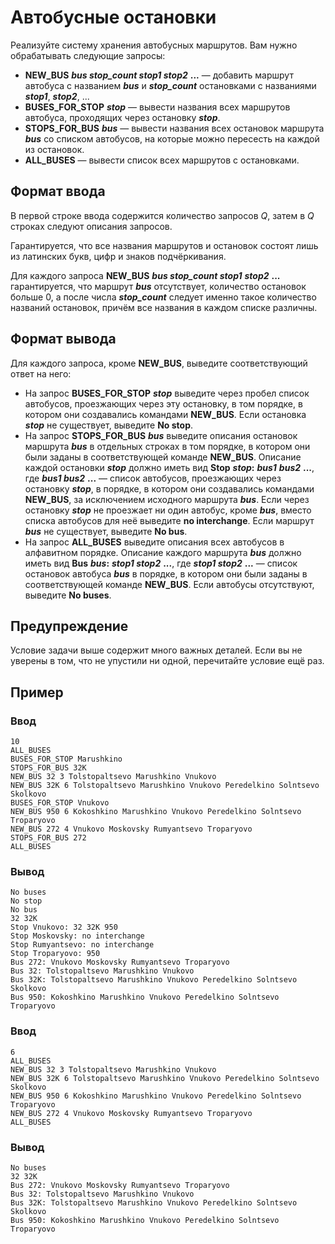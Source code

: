 # Автобусные остановки

Реализуйте систему хранения автобусных маршрутов. Вам нужно обрабатывать следующие запросы:

- **NEW_BUS** _**bus stop_count stop1 stop2**_ **...** — добавить маршрут автобуса с названием _**bus**_ и _**stop_count**_ остановками с названиями _**stop1**_, _**stop2**_, ...
- **BUSES_FOR_STOP** _**stop**_ — вывести названия всех маршрутов автобуса, проходящих через остановку _**stop**_.
- **STOPS_FOR_BUS** _**bus**_ — вывести названия всех остановок маршрута _**bus**_ со списком автобусов, на которые можно пересесть на каждой из остановок.
- **ALL_BUSES** — вывести список всех маршрутов с остановками.
## Формат ввода
В первой строке ввода содержится количество запросов _Q_, затем в _Q_ строках следуют описания запросов.

Гарантируется, что все названия маршрутов и остановок состоят лишь из латинских букв, цифр и знаков подчёркивания.

Для каждого запроса **NEW_BUS** _**bus stop_count stop1**_ _**stop2**_ **...** гарантируется, что маршрут _**bus**_ отсутствует, количество остановок больше 0, а после числа _**stop_count**_ следует именно такое количество названий остановок, причём все названия в каждом списке различны.
## Формат вывода
Для каждого запроса, кроме **NEW_BUS**, выведите соответствующий ответ на него:

- На запрос **BUSES_FOR_STOP** _**stop**_ выведите через пробел список автобусов, проезжающих через эту остановку, в том порядке, в котором они создавались командами **NEW_BUS**. Если остановка _**stop**_ не существует, выведите **No stop**.
- На запрос **STOPS_FOR_BUS** _**bus**_ выведите описания остановок маршрута _**bus**_ в отдельных строках в том порядке, в котором они были заданы в соответствующей команде **NEW_BUS**. Описание каждой остановки _**stop**_ должно иметь вид **Stop** _**stop**_**:** _**bus1**_ _**bus2**_ **...**, где _**bus1 bus2**_ **...** — список автобусов, проезжающих через остановку _**stop**_, в порядке, в котором они создавались командами **NEW_BUS**, за исключением исходного маршрута _**bus**_. Если через остановку _**stop**_ не проезжает ни один автобус, кроме _**bus**_, вместо списка автобусов для неё выведите **no interchange**. Если маршрут _**bus**_ не существует, выведите **No bus**.
- На запрос **ALL_BUSES** выведите описания всех автобусов в алфавитном порядке. Описание каждого маршрута _**bus**_ должно иметь вид **Bus** _**bus**_**:** _**stop1 stop2**_ **...**, где _**stop1 stop2**_ **...** — список остановок автобуса _**bus**_ в порядке, в котором они были заданы в соответствующей команде **NEW_BUS**. Если автобусы отсутствуют, выведите **No buses**.
## Предупреждение
Условие задачи выше содержит много важных деталей. Если вы не уверены в том, что не упустили ни одной, перечитайте условие ещё раз.
## Пример
### Ввод
```
10
ALL_BUSES
BUSES_FOR_STOP Marushkino
STOPS_FOR_BUS 32K
NEW_BUS 32 3 Tolstopaltsevo Marushkino Vnukovo
NEW_BUS 32K 6 Tolstopaltsevo Marushkino Vnukovo Peredelkino Solntsevo Skolkovo
BUSES_FOR_STOP Vnukovo
NEW_BUS 950 6 Kokoshkino Marushkino Vnukovo Peredelkino Solntsevo Troparyovo
NEW_BUS 272 4 Vnukovo Moskovsky Rumyantsevo Troparyovo
STOPS_FOR_BUS 272
ALL_BUSES
```
### Вывод
```
No buses
No stop
No bus
32 32K
Stop Vnukovo: 32 32K 950
Stop Moskovsky: no interchange
Stop Rumyantsevo: no interchange
Stop Troparyovo: 950
Bus 272: Vnukovo Moskovsky Rumyantsevo Troparyovo
Bus 32: Tolstopaltsevo Marushkino Vnukovo
Bus 32K: Tolstopaltsevo Marushkino Vnukovo Peredelkino Solntsevo Skolkovo
Bus 950: Kokoshkino Marushkino Vnukovo Peredelkino Solntsevo Troparyovo
```

### Ввод
```
6
ALL_BUSES
NEW_BUS 32 3 Tolstopaltsevo Marushkino Vnukovo
NEW_BUS 32K 6 Tolstopaltsevo Marushkino Vnukovo Peredelkino Solntsevo Skolkovo
NEW_BUS 950 6 Kokoshkino Marushkino Vnukovo Peredelkino Solntsevo Troparyovo
NEW_BUS 272 4 Vnukovo Moskovsky Rumyantsevo Troparyovo
ALL_BUSES
```
### Вывод
```
No buses
32 32K
Bus 272: Vnukovo Moskovsky Rumyantsevo Troparyovo
Bus 32: Tolstopaltsevo Marushkino Vnukovo
Bus 32K: Tolstopaltsevo Marushkino Vnukovo Peredelkino Solntsevo Skolkovo
Bus 950: Kokoshkino Marushkino Vnukovo Peredelkino Solntsevo Troparyovo
```